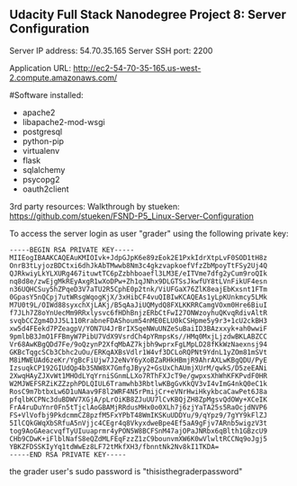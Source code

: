 ## Udacity Full Stack Nanodegree Project 8: Server Configuration

Server IP address: 54.70.35.165
Server SSH port: 2200

Application URL: http://ec2-54-70-35-165.us-west-2.compute.amazonaws.com/

#Software installed:
 - apache2
 - libapache2-mod-wsgi
 - postgresql
 - python-pip
 - virtualenv
 - flask
 - sqlalchemy
 - psycopg2
 - oauth2client

3rd party resources:
  Walkthrough by stueken: https://github.com/stueken/FSND-P5_Linux-Server-Configuration

To access the server login as user "grader" using the following private key:
```
-----BEGIN RSA PRIVATE KEY-----
MIIEogIBAAKCAQEAuKMIOIvk+JdpGJpK6e89zEok2E1PxkIdrXtpLvF0SOD1tH8z
OnrB3tLyjozBDCtxi6dhJkAbTMwwb8Nm3c4gkzvapkoefVfzZbMpoyTtFSy2Uj4Q
QJRkwiyLkYLXURg467ituwtTC6pZzbhboaefl3LM3E/eITVme7dfg2yCum9roQIk
nq8d8e/zwEjgMkREyAxgR1wXoDPw+Zh1qJNhx9DLGTSsJkwfUY8tLVnFikUF4esn
n36UQHCSuy5hZPqeD3V7aTU2R5CphE0p2tnk/ViUFGaX76ZlK8eajEbKxsnt1FTm
0GpasY5nQCpj7utWRsgWqogKjX/3xHibCF4vuQIBIwKCAQEAs1yLpKUnkmcy5LMk
M7U0t9L/OIWd88syxchXjLAKj/B5qAaJiUQMydQ8FXLKKRRCamgVOxm0Hre6BiuI
f7JLh7Z8oYnUecMm9RRxlysvc6fHDhBnjzERbCtFwI27ONWzoyhuQKvqRdivAltR
svqbCCZgm4DJJ5L110RrabneFDAShoum54nME0ELU0kCSHpme5y9r3+1cU2ckBH3
xw5d4FEekd7PZeagpV/YON7U4JrBrIXSqeNWuUNZeSuBaiID3BAzxxyk+ah0wwiF
9pmlbB3JmO1FFBmyW7PibU7VdX9VsrdCh4pYRmpsKs//HMq0MxjLjzdwBKLABZCC
Vr68AwKBgQDd7Fe/9oQzynP2XfqMbAZ7kjbh9wprxFgLMpLD28fKkWzNaexnsj94
GKBcTqgcSCb3Cbhc2uOu/ERKqAXBsVdlr1W4vf3DCLoRQPNt9YdnL1yZOm81mSVt
M8iMWEUAd6zeKr/YgBcFiUjw7J2eNvY6yXoBZaRHkHBmjR9AhrAXLwKBgQDU/PyE
IzsuqkCP192GIUdQp4b3SNW8X7GmfgJByy2+GsUxChAUmjXUrM/qwkS/D5zeEANi
2XwqHAyZJXvWt1MHOdLYqYrniSGnmLLXo7RThFXJcT9e/gwpxsXhWhKFKPvdF0HR
W2MJWEFSRZiKZZzphPDLQIUL6Tramwhb3RbtlwKBgGvKkQV3vI4vImG4nkQ0eC1k
RosC9m7btbxLw6D1uNAav9F8l2WRF4N5rPmijCr+eVNrHwiHkykbcaCawPet6J8a
pfqlbKCPNc3duBDWV7XGjA/pLrOiKB8ZJuUU7lCvKBQjZH8ZpMgsvQdOWy+XCeIK
FrA4ruDuYnr0Fn5tTjclAoGBAMjRRdusMHx0o0XLh7j6zjYaTA25s5RaOcjdNVP6
FS+VlVofbj9PkdcmmCZ8pzfM5FxYPbT48WmIKSKuUDDYu/9/qYpz9/7gYY9kFlZJ
5IlCQkGWqXbSRfuA5nVjjc4CEgr4q8VkyxdweBpe4Ef5aA9gFjv7ARnb5wigzV3t
tog9AoGAeacvqfTyUIuuaprmr4yPON5W8BCFSnM47ajOPaJNRbx6qBlth1GBzcU9
CHb9CDwK+iFlblNafS8eQZdMLFEqFzzZ1zC9bounvmXW6K0wVlwltRCCNq9oJgj5
YBKZFDSSKIyYq1tdWwEz8LF72tMkfXH3/fbnntNk2Nv8kI1TKDA=
-----END RSA PRIVATE KEY-----
```

the grader user's sudo password is "thisisthegraderpassword"

